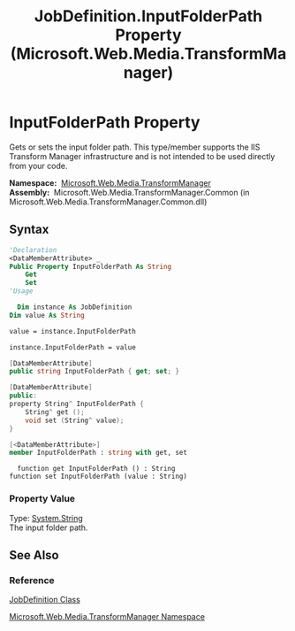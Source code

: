 ﻿---
title: JobDefinition.InputFolderPath Property (Microsoft.Web.Media.TransformManager)
TOCTitle: InputFolderPath Property
ms:assetid: P:Microsoft.Web.Media.TransformManager.JobDefinition.InputFolderPath
ms:mtpsurl: https://msdn.microsoft.com/en-us/library/microsoft.web.media.transformmanager.jobdefinition.inputfolderpath(v=VS.90)
ms:contentKeyID: 35521079
ms.date: 06/14/2012
mtps_version: v=VS.90
f1_keywords:
- Microsoft.Web.Media.TransformManager.JobDefinition.get_InputFolderPath
- Microsoft.Web.Media.TransformManager.JobDefinition.InputFolderPath
- Microsoft.Web.Media.TransformManager.JobDefinition.set_InputFolderPath
dev_langs:
- csharp
- jscript
- vb
- FSharp
- cpp
api_location:
- Microsoft.Web.Media.TransformManager.Common.dll
api_name:
- Microsoft.Web.Media.TransformManager.JobDefinition.get_InputFolderPath
- Microsoft.Web.Media.TransformManager.JobDefinition.set_InputFolderPath
- Microsoft.Web.Media.TransformManager.JobDefinition.InputFolderPath
api_type:
- Managed
topic_type:
- apiref
- kbSyntax
product_family_name: VS
ROBOTS: INDEX,FOLLOW
---

# InputFolderPath Property

Gets or sets the input folder path. This type/member supports the IIS Transform Manager infrastructure and is not intended to be used directly from your code.

**Namespace:**  [Microsoft.Web.Media.TransformManager](microsoft-web-media-transformmanager-namespace.md)  
**Assembly:**  Microsoft.Web.Media.TransformManager.Common (in Microsoft.Web.Media.TransformManager.Common.dll)

## Syntax

```vb
'Declaration
<DataMemberAttribute> _
Public Property InputFolderPath As String
    Get
    Set
'Usage

  Dim instance As JobDefinition
Dim value As String

value = instance.InputFolderPath

instance.InputFolderPath = value
```

```csharp
[DataMemberAttribute]
public string InputFolderPath { get; set; }
```

```cpp
[DataMemberAttribute]
public:
property String^ InputFolderPath {
    String^ get ();
    void set (String^ value);
}
```

``` fsharp
[<DataMemberAttribute>]
member InputFolderPath : string with get, set
```

```jscript
  function get InputFolderPath () : String
function set InputFolderPath (value : String)
```

### Property Value

Type: [System.String](https://msdn.microsoft.com/library/s1wwdcbf)  
The input folder path.  

## See Also

### Reference

[JobDefinition Class](jobdefinition-class-microsoft-web-media-transformmanager.md)

[Microsoft.Web.Media.TransformManager Namespace](microsoft-web-media-transformmanager-namespace.md)


